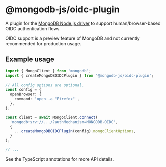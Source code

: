 # @mongodb-js/oidc-plugin

A plugin for the [MongoDB Node.js driver][] to support human/browser-based
OIDC authentication flows.

OIDC support is a preview feature of MongoDB and not currently recommended for
production usage.

## Example usage

```ts
import { MongoClient } from 'mongodb';
import { createMongoDBOIDCPlugin } from '@mongodb-js/oidc-plugin';

// All config options are optional.
const config = {
  openBrowser: {
    command: 'open -a "Firefox"',
  },
};

const client = await MongoClient.connect(
  'mongodb+srv://.../?authMechanism=MONGODB-OIDC',
  {
    ...createMongoDBOIDCPlugin(config).mongoClientOptions,
  }
);

// ...
```

See the TypeScript annotations for more API details.

[mongodb node.js driver]: https://github.com/mongodb/node-mongodb-native
